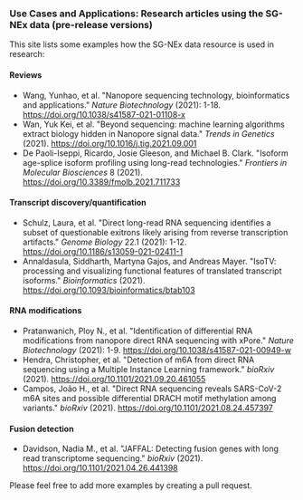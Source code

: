 ### Use Cases and Applications: Research articles using the SG-NEx data (pre-release versions)

This site lists some examples how the SG-NEx data resource is used in research:

#### Reviews
- Wang, Yunhao, et al. "Nanopore sequencing technology, bioinformatics and applications." _Nature Biotechnology_ (2021): 1-18. https://doi.org/10.1038/s41587-021-01108-x
- Wan, Yuk Kei, et al. "Beyond sequencing: machine learning algorithms extract biology hidden in Nanopore signal data." _Trends in Genetics_ (2021). https://doi.org/10.1016/j.tig.2021.09.001
- De Paoli-Iseppi, Ricardo, Josie Gleeson, and Michael B. Clark. "Isoform age-splice isoform profiling using long-read technologies." _Frontiers in Molecular Biosciences_ 8 (2021). https://doi.org/10.3389/fmolb.2021.711733

#### Transcript discovery/quantification

- Schulz, Laura, et al. "Direct long-read RNA sequencing identifies a subset of questionable exitrons likely arising from reverse transcription artifacts." _Genome Biology_ 22.1 (2021): 1-12. https://doi.org/10.1186/s13059-021-02411-1
- Annaldasula, Siddharth, Martyna Gajos, and Andreas Mayer. "IsoTV: processing and visualizing functional features of translated transcript isoforms." _Bioinformatics_ (2021). https://doi.org/10.1093/bioinformatics/btab103

#### RNA modifications

- Pratanwanich, Ploy N., et al. "Identification of differential RNA modifications from nanopore direct RNA sequencing with xPore." _Nature Biotechnology_ (2021): 1-9. https://doi.org/10.1038/s41587-021-00949-w
- Hendra, Christopher, et al. "Detection of m6A from direct RNA sequencing using a Multiple Instance Learning framework." _bioRxiv_ (2021). https://doi.org/10.1101/2021.09.20.461055
- Campos, João H., et al. "Direct RNA sequencing reveals SARS-CoV-2 m6A sites and possible differential DRACH motif methylation among variants." _bioRxiv_ (2021). https://doi.org/10.1101/2021.08.24.457397

#### Fusion detection

- Davidson, Nadia M., et al. "JAFFAL: Detecting fusion genes with long read transcriptome sequencing." _bioRxiv_ (2021). https://doi.org/10.1101/2021.04.26.441398

Please feel free to add more examples by creating a pull request.
